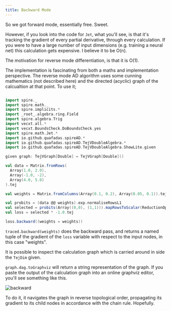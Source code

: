 ```yaml
---
title: Backward Mode
---
```


So we got forward mode, essentially free. Sweet.

However, if you look into the code for `Jet`, what you'll see, is that it's tracking the gradient of every partial derivative, through every calculation. If you were to have a large number of input dimensions (e.g. training a neural net) this calculation gets expensive. I believe it to be O(n).

The motivation for reverse mode differentiation, is that it is O(1).

The implementation is fascinating from both a maths and implementation perspective. The reverse mode AD algorithm uses some cunning mathematics (not described here) and the directed (acyclic) graph of the calcualtion at that point. To use it;

```scala mdoc:height=200

import spire._
import spire.math._
import spire.implicits.*
import _root_.algebra.ring.Field
import spire.algebra.Trig
import vecxt.all.*
import vecxt.BoundsCheck.DoBoundsCheck.yes
import spire.math.Jet.*
import io.github.quafadas.spireAD.*
import io.github.quafadas.spireAD.TejVDoubleAlgebra.*
import io.github.quafadas.spireAD.TejVDoubleAlgebra.ShowLite.given

given graph: TejVGraph[Double] = TejVGraph[Double]()

val data = Matrix.fromRows(
  Array(1.0, 2.0),
  Array(-1.0, -2),
  Array(4.0, 5.0)
).tej

val weights = Matrix.fromColumns(Array(0.1, 0.2), Array(0.05, 0.1)).tej

val probits = (data @@ weights).exp.normaliseRowsL1
val selected = probits(Array((0,0), (1,1))).mapRowsToScalar(ReductionOps.Sum).log.mean
val loss = selected * -1.0.tej

loss.backward((weights = weights))

```
`traced.backward(weights)` does the backward pass, and returns a named tuple of the gradient of the `loss` variable with respect to the input nodes, in this case "weights".

It is possible to inspect the calculation graph which is carried around in side the `TejDim` given.

`graph.dag.toGraphviz` will return a string representation of the graph. If you paste the output of the calculation graph into an online graphviz editor, you'll see something like this.

![backward](backward.png)

To do it, it navigates the graph in reverse topological order, propagating its gradient to its child nodes in accordance with the chain rule. Hopefully.

